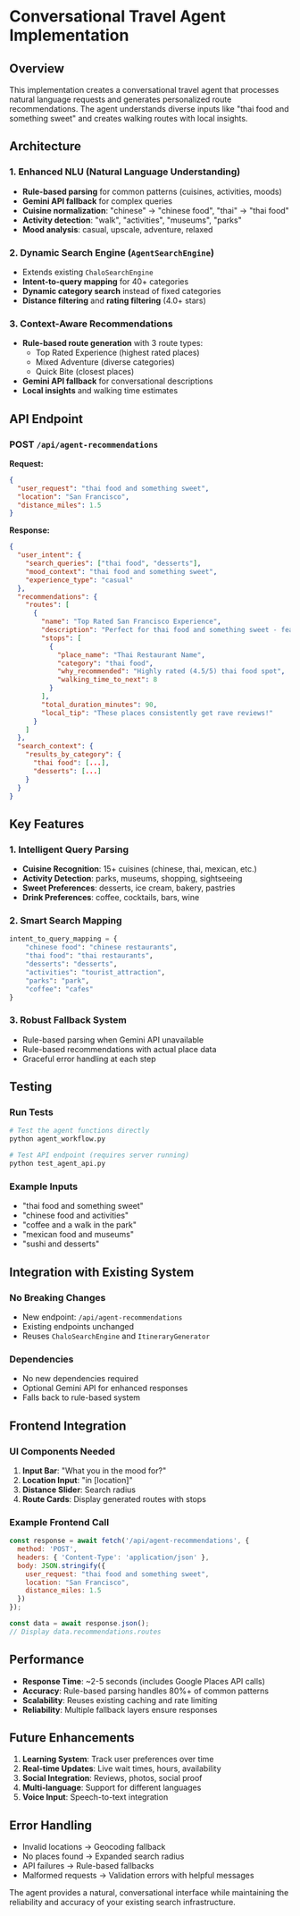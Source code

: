# Conversational Travel Agent Implementation

## Overview

This implementation creates a conversational travel agent that processes natural language requests and generates personalized route recommendations. The agent understands diverse inputs like "thai food and something sweet" and creates walking routes with local insights.

## Architecture

### 1. Enhanced NLU (Natural Language Understanding)
- **Rule-based parsing** for common patterns (cuisines, activities, moods)
- **Gemini API fallback** for complex queries
- **Cuisine normalization**: "chinese" → "chinese food", "thai" → "thai food"
- **Activity detection**: "walk", "activities", "museums", "parks"
- **Mood analysis**: casual, upscale, adventure, relaxed

### 2. Dynamic Search Engine (`AgentSearchEngine`)
- Extends existing `ChaloSearchEngine`
- **Intent-to-query mapping** for 40+ categories
- **Dynamic category search** instead of fixed categories
- **Distance filtering** and **rating filtering** (4.0+ stars)

### 3. Context-Aware Recommendations
- **Rule-based route generation** with 3 route types:
  - Top Rated Experience (highest rated places)
  - Mixed Adventure (diverse categories)
  - Quick Bite (closest places)
- **Gemini API fallback** for conversational descriptions
- **Local insights** and walking time estimates

## API Endpoint

### POST `/api/agent-recommendations`

**Request:**
```json
{
  "user_request": "thai food and something sweet",
  "location": "San Francisco", 
  "distance_miles": 1.5
}
```

**Response:**
```json
{
  "user_intent": {
    "search_queries": ["thai food", "desserts"],
    "mood_context": "thai food and something sweet",
    "experience_type": "casual"
  },
  "recommendations": {
    "routes": [
      {
        "name": "Top Rated San Francisco Experience",
        "description": "Perfect for thai food and something sweet - featuring the highest-rated spots",
        "stops": [
          {
            "place_name": "Thai Restaurant Name",
            "category": "thai food",
            "why_recommended": "Highly rated (4.5/5) thai food spot",
            "walking_time_to_next": 8
          }
        ],
        "total_duration_minutes": 90,
        "local_tip": "These places consistently get rave reviews!"
      }
    ]
  },
  "search_context": {
    "results_by_category": {
      "thai food": [...],
      "desserts": [...]
    }
  }
}
```

## Key Features

### 1. Intelligent Query Parsing
- **Cuisine Recognition**: 15+ cuisines (chinese, thai, mexican, etc.)
- **Activity Detection**: parks, museums, shopping, sightseeing
- **Sweet Preferences**: desserts, ice cream, bakery, pastries
- **Drink Preferences**: coffee, cocktails, bars, wine

### 2. Smart Search Mapping
```python
intent_to_query_mapping = {
    "chinese food": "chinese restaurants",
    "thai food": "thai restaurants", 
    "desserts": "desserts",
    "activities": "tourist_attraction",
    "parks": "park",
    "coffee": "cafes"
}
```

### 3. Robust Fallback System
- Rule-based parsing when Gemini API unavailable
- Rule-based recommendations with actual place data
- Graceful error handling at each step

## Testing

### Run Tests
```bash
# Test the agent functions directly
python agent_workflow.py

# Test API endpoint (requires server running)
python test_agent_api.py
```

### Example Inputs
- "thai food and something sweet"
- "chinese food and activities" 
- "coffee and a walk in the park"
- "mexican food and museums"
- "sushi and desserts"

## Integration with Existing System

### No Breaking Changes
- New endpoint: `/api/agent-recommendations`
- Existing endpoints unchanged
- Reuses `ChaloSearchEngine` and `ItineraryGenerator`

### Dependencies
- No new dependencies required
- Optional Gemini API for enhanced responses
- Falls back to rule-based system

## Frontend Integration

### UI Components Needed
1. **Input Bar**: "What you in the mood for?" 
2. **Location Input**: "in [location]"
3. **Distance Slider**: Search radius
4. **Route Cards**: Display generated routes with stops

### Example Frontend Call
```javascript
const response = await fetch('/api/agent-recommendations', {
  method: 'POST',
  headers: { 'Content-Type': 'application/json' },
  body: JSON.stringify({
    user_request: "thai food and something sweet",
    location: "San Francisco",
    distance_miles: 1.5
  })
});

const data = await response.json();
// Display data.recommendations.routes
```

## Performance

- **Response Time**: ~2-5 seconds (includes Google Places API calls)
- **Accuracy**: Rule-based parsing handles 80%+ of common patterns
- **Scalability**: Reuses existing caching and rate limiting
- **Reliability**: Multiple fallback layers ensure responses

## Future Enhancements

1. **Learning System**: Track user preferences over time
2. **Real-time Updates**: Live wait times, hours, availability
3. **Social Integration**: Reviews, photos, social proof
4. **Multi-language**: Support for different languages
5. **Voice Input**: Speech-to-text integration

## Error Handling

- Invalid locations → Geocoding fallback
- No places found → Expanded search radius
- API failures → Rule-based fallbacks
- Malformed requests → Validation errors with helpful messages

The agent provides a natural, conversational interface while maintaining the reliability and accuracy of your existing search infrastructure.